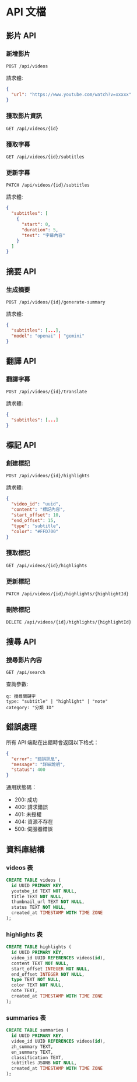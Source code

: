 # API 文檔

## 影片 API

### 新增影片

```http
POST /api/videos
```

請求體:
```json
{
  "url": "https://www.youtube.com/watch?v=xxxxx"
}
```

### 獲取影片資訊

```http
GET /api/videos/{id}
```

### 獲取字幕

```http
GET /api/videos/{id}/subtitles
```

### 更新字幕

```http
PATCH /api/videos/{id}/subtitles
```

請求體:
```json
{
  "subtitles": [
    {
      "start": 0,
      "duration": 5,
      "text": "字幕內容"
    }
  ]
}
```

## 摘要 API

### 生成摘要

```http
POST /api/videos/{id}/generate-summary
```

請求體:
```json
{
  "subtitles": [...],
  "model": "openai" | "gemini"
}
```

## 翻譯 API

### 翻譯字幕

```http
POST /api/videos/{id}/translate
```

請求體:
```json
{
  "subtitles": [...]
}
```

## 標記 API

### 創建標記

```http
POST /api/videos/{id}/highlights
```

請求體:
```json
{
  "video_id": "uuid",
  "content": "標記內容",
  "start_offset": 10,
  "end_offset": 15,
  "type": "subtitle",
  "color": "#FFD700"
}
```

### 獲取標記

```http
GET /api/videos/{id}/highlights
```

### 更新標記

```http
PATCH /api/videos/{id}/highlights/{highlightId}
```

### 刪除標記

```http
DELETE /api/videos/{id}/highlights/{highlightId}
```

## 搜尋 API

### 搜尋影片內容

```http
GET /api/search
```

查詢參數:
```
q: 搜尋關鍵字
type: "subtitle" | "highlight" | "note"
category: "分類 ID"
```

## 錯誤處理

所有 API 端點在出錯時會返回以下格式：

```json
{
  "error": "錯誤訊息",
  "message": "詳細說明",
  "status": 400
}
```

通用狀態碼：
- 200: 成功
- 400: 請求錯誤
- 401: 未授權
- 404: 資源不存在
- 500: 伺服器錯誤

## 資料庫結構

### videos 表
```sql
CREATE TABLE videos (
  id UUID PRIMARY KEY,
  youtube_id TEXT NOT NULL,
  title TEXT NOT NULL,
  thumbnail_url TEXT NOT NULL,
  status TEXT NOT NULL,
  created_at TIMESTAMP WITH TIME ZONE
);
```

### highlights 表
```sql
CREATE TABLE highlights (
  id UUID PRIMARY KEY,
  video_id UUID REFERENCES videos(id),
  content TEXT NOT NULL,
  start_offset INTEGER NOT NULL,
  end_offset INTEGER NOT NULL,
  type TEXT NOT NULL,
  color TEXT NOT NULL,
  note TEXT,
  created_at TIMESTAMP WITH TIME ZONE
);
```

### summaries 表
```sql
CREATE TABLE summaries (
  id UUID PRIMARY KEY,
  video_id UUID REFERENCES videos(id),
  zh_summary TEXT,
  en_summary TEXT,
  classification TEXT,
  subtitles JSONB NOT NULL,
  created_at TIMESTAMP WITH TIME ZONE
);
